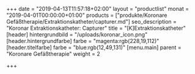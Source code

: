 +++
date = "2019-04-13T11:57:18+02:00"
layout = "productlist"
monat = "2019-04-01T00:00:00+01:00"
products = ["produkte/Koronare Gefäßtherapie/Extraktionskatheter/capturer.md"]
seo_description = "Koronar Extraktionskatheter: Capturer"
title = "[K]Extraktionskatheter"
[header]
hintergrundbild = "/uploads/koronar_icon.png"
[header.hintergrundfarbe]
farbe = "magenta:rgb(228,19,112)"
[header.titelfarbe]
farbe = "blue:rgb(12,49,131)"
[menu.main]
parent = "Koronare Gefäßtherapie"
weight = 2

+++
